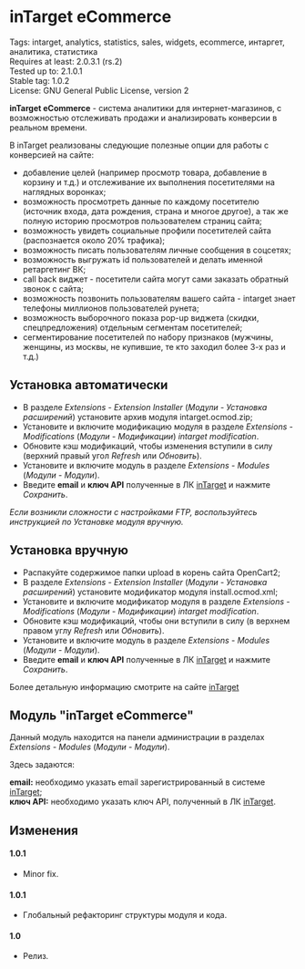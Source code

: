 # inTarget eCommerce

Tags: intarget, analytics, statistics, sales, widgets, ecommerce, интаргет, аналитика, статистика  
Requires at least: 2.0.3.1 (rs.2)  
Tested up to: 2.1.0.1  
Stable tag: 1.0.2  
License: GNU General Public License, version 2  

**inTarget eCommerce** - система аналитики для интернет-магазинов, с возможностью отслеживать продажи и анализировать конверсии в реальном времени.  

В inTarget реализованы следующие полезные опции для работы с конверсией на сайте:
 - добавление целей (например просмотр товара, добавление в корзину и т.д.) и отслеживание их выполнения посетителями на наглядных воронках;
 - возможность просмотреть данные по каждому посетителю (источник входа, дата рождения, страна и многое другое), а так же полную историю просмотров пользователем страниц сайта;
 - возможность увидеть социальные профили посетителей сайта (распознается около 20% трафика);
 - возможность писать пользователям личные сообщения в соцсетях;
 - возможность выгружать id пользователей и делать именной ретаргетинг ВК;
 - call back виджет - посетители сайта могут сами заказать обратный звонок с сайта;
 - возможность позвонить пользователям вашего сайта - intarget знает телефоны миллионов пользователей рунета;
 - возможность выборочного показа pop-up виджета (скидки, спецпредложения) отдельным сегментам посетителей;
 - сегментирование посетителей по набору признаков (мужчины, женщины, из москвы, не купившие, те кто заходил более 3-х раз и т.д.)

## Установка автоматически
  - В разделе *Extensions - Extension Installer* (*Модули - Установка расширений*) установите архив модуля intarget.ocmod.zip;
  - Установите и включите модификацию модуля в разделе *Extensions - Modifications* (*Модули - Модификации*) *intarget modification*.
  - Обновите кэш модификаций, чтобы изменения вступили в силу (верхний правый угол *Refresh* или *Обновить*).
  - Установите и включите модуль в разделе *Extensions - Мodules* (*Модули - Модули*).
  - Введите **email** и **ключ API** полученные в ЛК [inTarget](https://intarget.ru) и нажмите *Сохранить*.

*Если возникли сложности с настройками FTP, воспользуйтесь инструкцией по Установке модуля вручную.*

## Установка вручную
  - Распакуйте содержимое папки upload в корень сайта OpenCart2;
  - В разделе *Extensions - Extension Installer* (*Модули - Установка расширений*) установите модификатор модуля install.ocmod.xml;
  - Установите и включите модификатор модуля в разделе *Extensions - Modifications* (*Модули - Модификации*) *intarget modification*.
  - Обновите кэш модификаций, чтобы они вступили в силу (в верхнем правом углу *Refresh* или *Обновить*).
  - Установите и включите модуль в разделе *Extensions - Мodules* (*Модули - Модули*).
  - Введите **email** и **ключ API** полученные в ЛК [inTarget](https://intarget.ru) и нажмите *Сохранить*.

Более детальную информацию смотрите на сайте [inTarget](https://intarget.ru)

## Модуль "inTarget eCommerce"

Данный модуль находится на панели администрации в разделах *Extensions - Мodules* (*Модули - Модули*).

Здесь задаются:

**email:** необходимо указать email зарегистрированный в системе [inTarget](https://intarget.ru);  
**ключ API:** необходимо указать ключ API, полученный в ЛК [inTarget](https://intarget.ru).  

## Изменения

#### 1.0.1
 - Minor fix.

#### 1.0.1
 - Глобальный рефакторинг структуры модуля и кода.

#### 1.0
 * Релиз.
